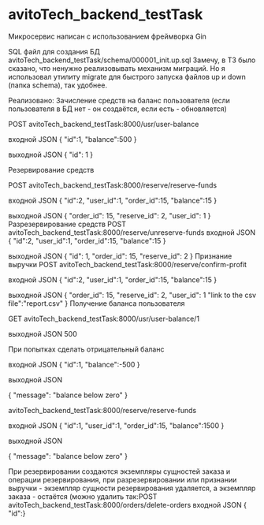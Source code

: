 # avitoTech_backend_testTask

Микросервис написан с использованием фреймворка Gin 

SQL файл для создания БД avitoTech_backend_testTask/schema/000001_init.up.sql
Замечу, в ТЗ было сказано, что ненужно реализовывать механизм миграций. Но я использовал утилиту
migrate для быстрого запуска файлов up и down (папка schema), так удобнее.

Реализовано:
  Зачисление средств на баланс пользователя (если пользователя в БД нет - он создаётся, если есть - обновляется)
  
 POST  avitoTech_backend_testTask:8000/usr/user-balance
  
  входной JSON
    {
    "id":1,
    "balance":500
    }
    
  выходной JSON
  {
    "id": 1
  }
  
  Резервирование средств 
  
 POST  avitoTech_backend_testTask:8000/reserve/reserve-funds
  
  
   входной JSON
  {
    "id":2,
    "user_id":1,
    "order_id":15,
    "balance":15
}
    
  выходной JSON
 {
    "order_id": 15,
    "reserve_id": 2,
    "user_id": 1
}
  Разрезервирование средств
POST  avitoTech_backend_testTask:8000/reserve/unreserve-funds
   входной JSON
  {
    "id":2,
    "user_id":1,
    "order_id":15,
    "balance":15
}
    
  выходной JSON
  {
    "id": 1,
    "order_id": 15,
    "reserve_id": 2
}
  Признание выручки
 POST  avitoTech_backend_testTask:8000/reserve/confirm-profit
   
   входной JSON
  {
    "id":2,
    "user_id":1,
    "order_id":15,
    "balance":15
}
    
  выходной JSON
 {
    "order_id": 15,
    "reserve_id": 2,
    "user_id": 1
    "link to the csv file":"report.csv"
}
  Получение баланса пользователя
  
GET  avitoTech_backend_testTask:8000/usr/user-balance/1
  
   выходной JSON
 500
 
 
 При попытках сделать отрицательный баланс
 
  входной JSON
 {
    "id":1,
    "balance":-500
}

выходной JSON

{
    "message": "balance below zero"
}

avitoTech_backend_testTask:8000/reserve/reserve-funds

 входной JSON
{
    "id":1,
    "user_id":1,
    "order_id":15,
    "balance":1500
}

выходной JSON

{
    "message": "balance below zero"
}

При резервировании создаются экземпляры сущностей заказа и операции резервирования, 
при разрезервировании или признании выручки - экземпляр сущности резервирования удаляется, а экземпляр заказа - 
остаётся (можно удалить так:POST  avitoTech_backend_testTask:8000/orders/delete-orders входной JSON { "id":}
